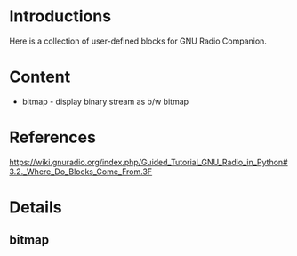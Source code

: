 # Introductions
Here is a collection of user-defined blocks for GNU Radio Companion.

# Content
* bitmap - display binary stream as b/w bitmap

# References
https://wiki.gnuradio.org/index.php/Guided_Tutorial_GNU_Radio_in_Python#3.2._Where_Do_Blocks_Come_From.3F

# Details
## bitmap
